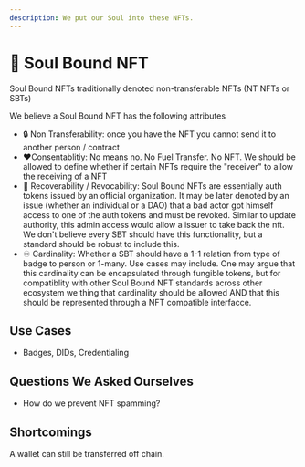 ```yaml
---
description: We put our Soul into these NFTs.
---
```


# 🔐 Soul Bound NFT

Soul Bound NFTs traditionally denoted non-transferable NFTs (NT NFTs or SBTs)

We believe a Soul Bound NFT has the following attributes

* :lock: Non Transferability: once you have the NFT you cannot send it to another person / contract
* :heart:Consentablitiy: No means no. No Fuel Transfer. No NFT. We should be allowed to define whether if certain NFTs require the "receiver" to allow the receiving of a NFT
* :hospital: Recoverability / Revocability: Soul Bound NFTs are essentially auth tokens issued by an official organization. It may be later denoted by an issue (whether an individual or a DAO) that a bad actor got himself access to one of the auth tokens and must be revoked. Similar to update authority, this admin access would allow a issuer to take back the nft. We don't believe every SBT should have this functionality, but a standard should be robust to include this. &#x20;
* :infinity: Cardinality: Whether a SBT should have a 1-1 relation from type of badge to person or 1-many. Use cases may include. One may argue that this cardinality can be encapsulated through fungible tokens, but for compatiblity with other Soul Bound NFT standards across other ecosystem we thing that cardinality should be allowed AND that this should be represented through a NFT compatible interfacce.



## Use Cases

* Badges, DIDs, Credentialing





## Questions We Asked Ourselves

* How do we prevent NFT spamming?

## Shortcomings

A wallet can still be transferred off chain.

